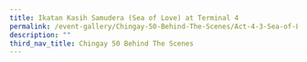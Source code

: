```yaml
---
title: Ikatan Kasih Samudera (Sea of Love) at Terminal 4
permalink: /event-gallery/Chingay-50-Behind-The-Scenes/Act-4-3-Sea-of-Love-at-Terminal-4
description: ""
third_nav_title: Chingay 50 Behind The Scenes
---
```

